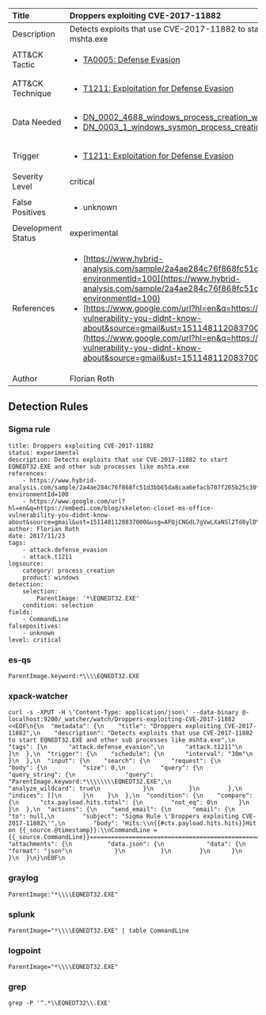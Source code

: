 | Title                | Droppers exploiting CVE-2017-11882                                                                                                                                                 |
|:---------------------|:------------------------------------------------------------------------------------------------------------------------------------------------------------|
| Description          | Detects exploits that use CVE-2017-11882 to start EQNEDT32.EXE and other sub processes like mshta.exe                                                                                                                                           |
| ATT&amp;CK Tactic    | <ul><li>[TA0005: Defense Evasion](https://attack.mitre.org/tactics/TA0005)</li></ul>  |
| ATT&amp;CK Technique | <ul><li>[T1211: Exploitation for Defense Evasion](https://attack.mitre.org/techniques/T1211)</li></ul>                             |
| Data Needed          | <ul><li>[DN_0002_4688_windows_process_creation_with_commandline](../Data_Needed/DN_0002_4688_windows_process_creation_with_commandline.md)</li><li>[DN_0003_1_windows_sysmon_process_creation](../Data_Needed/DN_0003_1_windows_sysmon_process_creation.md)</li></ul>                                                         |
| Trigger              | <ul><li>[T1211: Exploitation for Defense Evasion](../Triggers/T1211.md)</li></ul>  |
| Severity Level       | critical                                                                                                                                                 |
| False Positives      | <ul><li>unknown</li></ul>                                                                  |
| Development Status   | experimental                                                                                                                                                |
| References           | <ul><li>[https://www.hybrid-analysis.com/sample/2a4ae284c76f868fc51d3bb65da8caa6efacb707f265b25c30f34250b76b7507?environmentId=100](https://www.hybrid-analysis.com/sample/2a4ae284c76f868fc51d3bb65da8caa6efacb707f265b25c30f34250b76b7507?environmentId=100)</li><li>[https://www.google.com/url?hl=en&q=https://embedi.com/blog/skeleton-closet-ms-office-vulnerability-you-didnt-know-about&source=gmail&ust=1511481120837000&usg=AFQjCNGdL7gVwLXaNSl2Td8ylDYbSJFmPw](https://www.google.com/url?hl=en&q=https://embedi.com/blog/skeleton-closet-ms-office-vulnerability-you-didnt-know-about&source=gmail&ust=1511481120837000&usg=AFQjCNGdL7gVwLXaNSl2Td8ylDYbSJFmPw)</li></ul>                                                          |
| Author               | Florian Roth                                                                                                                                                |


## Detection Rules

### Sigma rule

```
title: Droppers exploiting CVE-2017-11882
status: experimental
description: Detects exploits that use CVE-2017-11882 to start EQNEDT32.EXE and other sub processes like mshta.exe
references:
    - https://www.hybrid-analysis.com/sample/2a4ae284c76f868fc51d3bb65da8caa6efacb707f265b25c30f34250b76b7507?environmentId=100
    - https://www.google.com/url?hl=en&q=https://embedi.com/blog/skeleton-closet-ms-office-vulnerability-you-didnt-know-about&source=gmail&ust=1511481120837000&usg=AFQjCNGdL7gVwLXaNSl2Td8ylDYbSJFmPw
author: Florian Roth
date: 2017/11/23
tags:
    - attack.defense_evasion
    - attack.t1211
logsource:
    category: process_creation
    product: windows
detection:
    selection:
        ParentImage: '*\EQNEDT32.EXE'
    condition: selection
fields:
    - CommandLine
falsepositives:
    - unknown
level: critical

```





### es-qs
    
```
ParentImage.keyword:*\\\\EQNEDT32.EXE
```


### xpack-watcher
    
```
curl -s -XPUT -H \'Content-Type: application/json\' --data-binary @- localhost:9200/_watcher/watch/Droppers-exploiting-CVE-2017-11882 <<EOF\n{\n  "metadata": {\n    "title": "Droppers exploiting CVE-2017-11882",\n    "description": "Detects exploits that use CVE-2017-11882 to start EQNEDT32.EXE and other sub processes like mshta.exe",\n    "tags": [\n      "attack.defense_evasion",\n      "attack.t1211"\n    ]\n  },\n  "trigger": {\n    "schedule": {\n      "interval": "30m"\n    }\n  },\n  "input": {\n    "search": {\n      "request": {\n        "body": {\n          "size": 0,\n          "query": {\n            "query_string": {\n              "query": "ParentImage.keyword:*\\\\\\\\EQNEDT32.EXE",\n              "analyze_wildcard": true\n            }\n          }\n        },\n        "indices": []\n      }\n    }\n  },\n  "condition": {\n    "compare": {\n      "ctx.payload.hits.total": {\n        "not_eq": 0\n      }\n    }\n  },\n  "actions": {\n    "send_email": {\n      "email": {\n        "to": null,\n        "subject": "Sigma Rule \'Droppers exploiting CVE-2017-11882\'",\n        "body": "Hits:\\n{{#ctx.payload.hits.hits}}Hit on {{_source.@timestamp}}:\\nCommandLine = {{_source.CommandLine}}================================================================================\\n{{/ctx.payload.hits.hits}}",\n        "attachments": {\n          "data.json": {\n            "data": {\n              "format": "json"\n            }\n          }\n        }\n      }\n    }\n  }\n}\nEOF\n
```


### graylog
    
```
ParentImage:"*\\\\EQNEDT32.EXE"
```


### splunk
    
```
ParentImage="*\\\\EQNEDT32.EXE" | table CommandLine
```


### logpoint
    
```
ParentImage="*\\\\EQNEDT32.EXE"
```


### grep
    
```
grep -P '^.*\\EQNEDT32\\.EXE'
```



